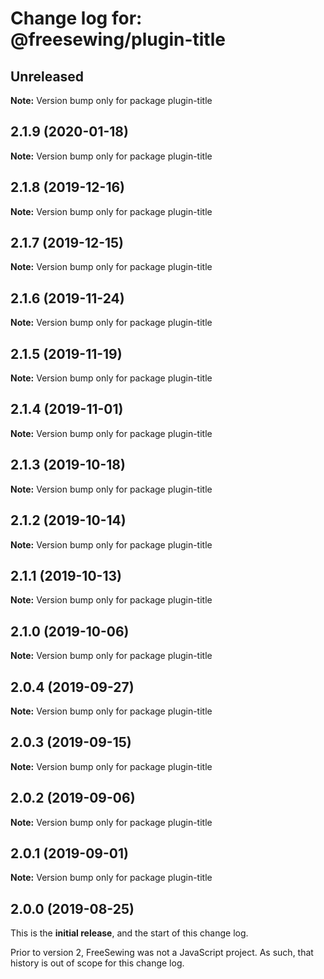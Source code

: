 # Change log for: @freesewing/plugin-title


## Unreleased

**Note:** Version bump only for package plugin-title


## 2.1.9 (2020-01-18)

**Note:** Version bump only for package plugin-title


## 2.1.8 (2019-12-16)

**Note:** Version bump only for package plugin-title


## 2.1.7 (2019-12-15)

**Note:** Version bump only for package plugin-title


## 2.1.6 (2019-11-24)

**Note:** Version bump only for package plugin-title


## 2.1.5 (2019-11-19)

**Note:** Version bump only for package plugin-title


## 2.1.4 (2019-11-01)

**Note:** Version bump only for package plugin-title


## 2.1.3 (2019-10-18)

**Note:** Version bump only for package plugin-title


## 2.1.2 (2019-10-14)

**Note:** Version bump only for package plugin-title


## 2.1.1 (2019-10-13)

**Note:** Version bump only for package plugin-title


## 2.1.0 (2019-10-06)

**Note:** Version bump only for package plugin-title


## 2.0.4 (2019-09-27)

**Note:** Version bump only for package plugin-title


## 2.0.3 (2019-09-15)

**Note:** Version bump only for package plugin-title


## 2.0.2 (2019-09-06)

**Note:** Version bump only for package plugin-title


## 2.0.1 (2019-09-01)

**Note:** Version bump only for package plugin-title




## 2.0.0 (2019-08-25)

This is the **initial release**, and the start of this change log.

Prior to version 2, FreeSewing was not a JavaScript project.
As such, that history is out of scope for this change log.
